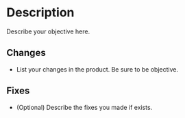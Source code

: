 # Description

Describe your objective here.

## Changes

* List your changes in the product. Be sure to be objective.

## Fixes

* (Optional) Describe the fixes you made if exists.